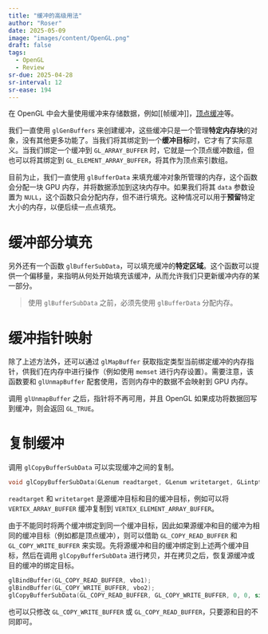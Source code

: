```yaml
---
title: "缓冲的高级用法"
author: "Roser"
date: 2025-05-09
image: "images/content/OpenGL.png"
draft: false
tags:
  - OpenGL
  - Review
sr-due: 2025-04-28
sr-interval: 12
sr-ease: 194
---
```

在 OpenGL 中会大量使用缓冲来存储数据，例如[[帧缓冲]]，[顶点缓冲](../../顶点缓冲对象)等。

我们一直使用 `glGenBuffers` 来创建缓冲，这些缓冲只是一个管理**特定内存块**的对象，没有其他更多功能了。当我们将其绑定到一个**缓冲目标**时，它才有了实际意义。当我们绑定一个缓冲到 `GL_ARRAY_BUFFER` 时，它就是一个顶点缓冲数组，但也可以将其绑定到 `GL_ELEMENT_ARRAY_BUFFER`，将其作为顶点索引数组。

目前为止，我们一直使用 `glBufferData` 来填充缓冲对象所管理的内存，这个函数会分配一块 GPU 内存，并将数据添加到这块内存中。如果我们将其 `data` 参数设置为 `NULL`，这个函数只会分配内存，但不进行填充。这种情况可以用于**预留**特定大小的内存，以便后续一点点填充。
# 缓冲部分填充

另外还有一个函数 `glBufferSubData`，可以填充缓冲的**特定区域**。这个函数可以提供一个偏移量，来指明从何处开始填充该缓冲，从而允许我们只更新缓冲内存的某一部分。

> 使用 `glBufferSubData` 之前，必须先使用 `glBufferData` 分配内存。
# 缓冲指针映射

除了上述方法外，还可以通过 `glMapBuffer` 获取指定类型当前绑定缓冲的内存指针，供我们在内存中进行操作（例如使用 `memset` 进行内存设置）。需要注意，该函数要和 `glUnmapBuffer` 配套使用，否则内存中的数据不会映射到 GPU 内存。

调用 `glUnmapBuffer` 之后，指针将不再可用，并且 OpenGL 如果成功将数据回写到缓冲，则会返回 `GL_TRUE`。
# 复制缓冲

调用 `glCopyBufferSubData` 可以实现缓冲之间的复制。

```cpp
void glCopyBufferSubData(GLenum readtarget, GLenum writetarget, GLintptr readoffset, GLintptr writeoffset, GLsizeiptr size);
```

`readtarget` 和 `writetarget` 是源缓冲目标和目的缓冲目标，例如可以将 `VERTEX_ARRAY_BUFFER` 缓冲复制到 `VERTEX_ELEMENT_ARRAY_BUFFER`。

由于不能同时将两个缓冲绑定到同一个缓冲目标，因此如果源缓冲和目的缓冲为相同的缓冲目标（例如都是顶点缓冲），则可以借助 `GL_COPY_READ_BUFFER` 和 `GL_COPY_WRITE_BUFFER` 来实现。先将源缓冲和目的缓冲绑定到上述两个缓冲目标，然后在调用 `glCopyBufferSubData` 进行拷贝，并在拷贝之后，恢复源缓冲或目的缓冲的绑定目标。

```cpp
glBindBuffer(GL_COPY_READ_BUFFER, vbo1);
glBindBuffer(GL_COPY_WRITE_BUFFER, vbo2);
glCopyBufferSubData(GL_COPY_READ_BUFFER, GL_COPY_WRITE_BUFFER, 0, 0, sizeof(vertexData));
```

也可以只修改 `GL_COPY_WRITE_BUFFER` 或 `GL_COPY_READ_BUFFER`，只要源和目的不同即可。